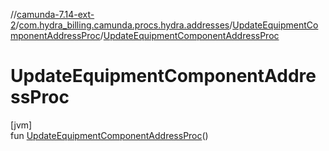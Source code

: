 //[camunda-7.14-ext-2](../../../index.md)/[com.hydra_billing.camunda.procs.hydra.addresses](../index.md)/[UpdateEquipmentComponentAddressProc](index.md)/[UpdateEquipmentComponentAddressProc](-update-equipment-component-address-proc.md)

# UpdateEquipmentComponentAddressProc

[jvm]\
fun [UpdateEquipmentComponentAddressProc](-update-equipment-component-address-proc.md)()
